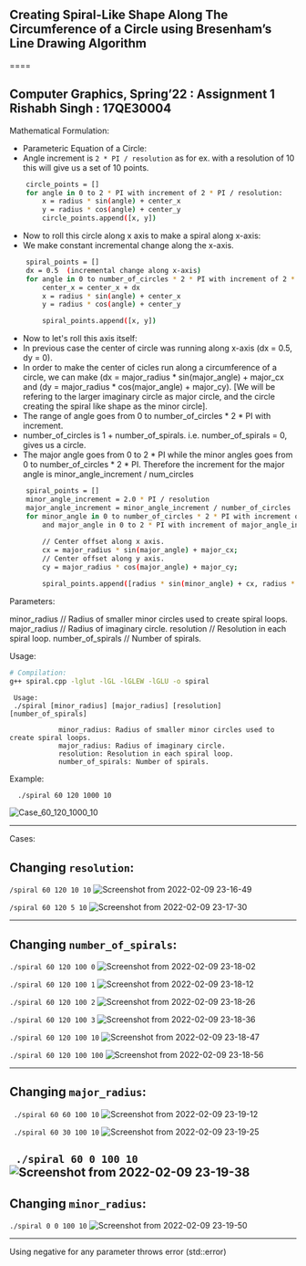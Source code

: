 ## Creating Spiral-Like Shape Along The Circumference of a Circle using Bresenham’s Line Drawing Algorithm
====

Computer Graphics, Spring’22 : Assignment 1
Rishabh Singh : 17QE30004
---

Mathematical Formulation:

- Parameteric Equation of a Circle:
- Angle increment is `2 * PI / resolution` as for ex. with a resolution of 10
  this will give us a set of 10 points.

```bash
    circle_points = []
    for angle in 0 to 2 * PI with increment of 2 * PI / resolution:
        x = radius * sin(angle) + center_x
        y = radius * cos(angle) + center_y
        circle_points.append([x, y])
```

- Now to roll this circle along x axis to make a spiral along x-axis:
- We make constant incremental change along the x-axis.

```bash
    spiral_points = []
    dx = 0.5  (incremental change along x-axis)
    for angle in 0 to number_of_circles * 2 * PI with increment of 2 * PI / resolution:
        center_x = center_x + dx
        x = radius * sin(angle) + center_x
        y = radius * cos(angle) + center_y

        spiral_points.append([x, y])
```

- Now to let's roll this axis itself:
- In previous case the center of circle was running along x-axis (dx = 0.5, dy = 0).
- In order to make the center of cicles run along a circumference of a circle, we can 
  make (dx = major_radius * sin(major_angle) + major_cx
  and  (dy = major_radius * cos(major_angle) + major_cy).
  [We will be refering to the larger imaginary circle as major circle, and the circle
   creating the spiral like shape as the minor circle].
- The range of angle goes from 0 to number_of_circles * 2 * PI with increment.
- number_of_circles is 1 + number_of_spirals. i.e. number_of_spirals = 0, gives us
  a circle.
- The major angle goes from 0 to 2 * PI while the minor angles goes from 
  0 to number_of_circles * 2 * PI. Therefore the increment for the major angle is 
  minor_angle_increment / num_circles

```bash
    spiral_points = []
    minor_angle_increment = 2.0 * PI / resolution
    major_angle_increment = minor_angle_increment / number_of_circles
    for minor_angle in 0 to number_of_circles * 2 * PI with increment of minor_angle_increment
        and major_angle in 0 to 2 * PI with increment of major_angle_increment:
        
        // Center offset along x axis.
        cx = major_radius * sin(major_angle) + major_cx;
        // Center offset along y axis.
        cy = major_radius * cos(major_angle) + major_cy;

        spiral_points.append([radius * sin(minor_angle) + cx, radius * cos(minor_angle) + cy])
```

Parameters:

minor_radius // Radius of smaller minor circles used to create spiral loops.
major_radius // Radius of imaginary circle.
resolution // Resolution in each spiral loop. 
number_of_spirals // Number of spirals.

Usage:
```bash
# Compilation:
g++ spiral.cpp -lglut -lGL -lGLEW -lGLU -o spiral
```

```
 Usage: 
 ./spiral [minor_radius] [major_radius] [resolution] [number_of_spirals]

            minor_radius: Radius of smaller minor circles used to create spiral loops.
            major_radius: Radius of imaginary circle.
            resolution: Resolution in each spiral loop.
            number_of_spirals: Number of spirals.
```

Example:
```bash
  ./spiral 60 120 1000 10
```
![Case_60_120_1000_10](https://user-images.githubusercontent.com/32535717/153019611-869fb3fb-0bd0-49c4-a60e-0092054cd4a7.png)

---

Cases:

## Changing `resolution`:
`/spiral 60 120 10 10`
![Screenshot from 2022-02-09 23-16-49](https://user-images.githubusercontent.com/32535717/153260332-6e585db6-0c0b-495b-875b-3744f0ba5d3c.png)

`/spiral 60 120 5 10`
![Screenshot from 2022-02-09 23-17-30](https://user-images.githubusercontent.com/32535717/153260392-e76e4e2c-0365-462a-99cf-44293721221c.png)

---

## Changing `number_of_spirals`:

`./spiral 60 120 100 0`
![Screenshot from 2022-02-09 23-18-02](https://user-images.githubusercontent.com/32535717/153260512-db6c0cad-8ed8-4a36-af65-77244acbe7ac.png)

`./spiral 60 120 100 1`
![Screenshot from 2022-02-09 23-18-12](https://user-images.githubusercontent.com/32535717/153260651-d1d6feaf-a8a5-4ace-842d-a27547bcb8af.png)

`./spiral 60 120 100 2`
![Screenshot from 2022-02-09 23-18-26](https://user-images.githubusercontent.com/32535717/153260659-17c9d6ec-2d6e-4032-9328-248090ab4ab1.png)

`./spiral 60 120 100 3`
![Screenshot from 2022-02-09 23-18-36](https://user-images.githubusercontent.com/32535717/153260854-3aad50d2-4232-4319-a9a0-d65d3b1ec52e.png)

`./spiral 60 120 100 10`
![Screenshot from 2022-02-09 23-18-47](https://user-images.githubusercontent.com/32535717/153260710-83df654d-1f6c-433b-ae67-2cb025711155.png)

`./spiral 60 120 100 100`
![Screenshot from 2022-02-09 23-18-56](https://user-images.githubusercontent.com/32535717/153260741-cbbe0558-8dcb-4652-ad80-cc556b74be3e.png)

---

## Changing `major_radius`:
` ./spiral 60 60 100 10`
![Screenshot from 2022-02-09 23-19-12](https://user-images.githubusercontent.com/32535717/153261061-cfc2ef53-41fd-4887-bf65-05c0140d3daa.png)

` ./spiral 60 30 100 10`
![Screenshot from 2022-02-09 23-19-25](https://user-images.githubusercontent.com/32535717/153261163-37e0b372-08ff-4178-b176-9e303be02a50.png)

` ./spiral 60 0 100 10`
![Screenshot from 2022-02-09 23-19-38](https://user-images.githubusercontent.com/32535717/153261181-d507ee7f-c4e6-4834-be86-ab3bb50ee2dc.png)
---

## Changing `minor_radius`:
`./spiral 0 0 100 10`
![Screenshot from 2022-02-09 23-19-50](https://user-images.githubusercontent.com/32535717/153261340-a5b62930-52d6-42ca-8010-9b0e69b076b6.png)

---

Using negative for any parameter throws error (std::error)
